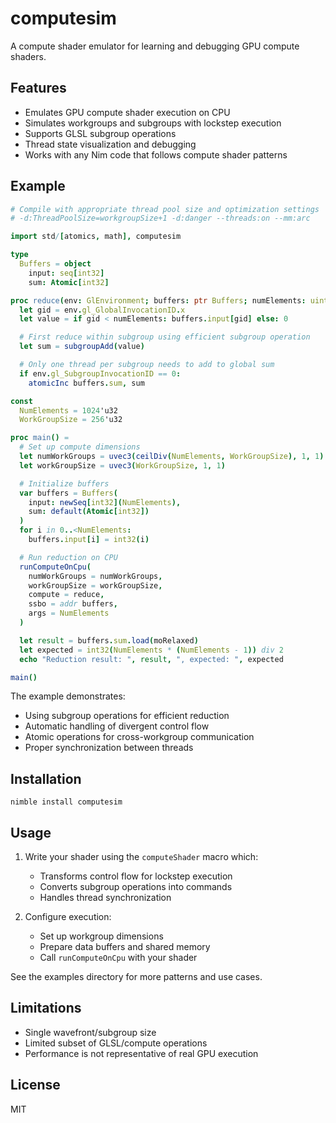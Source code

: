 # computesim

A compute shader emulator for learning and debugging GPU compute shaders.

## Features
- Emulates GPU compute shader execution on CPU
- Simulates workgroups and subgroups with lockstep execution
- Supports GLSL subgroup operations
- Thread state visualization and debugging
- Works with any Nim code that follows compute shader patterns

## Example

```nim
# Compile with appropriate thread pool size and optimization settings
# -d:ThreadPoolSize=workgroupSize+1 -d:danger --threads:on --mm:arc

import std/[atomics, math], computesim

type
  Buffers = object
    input: seq[int32]
    sum: Atomic[int32]

proc reduce(env: GlEnvironment; buffers: ptr Buffers; numElements: uint32) {.computeShader.} =
  let gid = env.gl_GlobalInvocationID.x
  let value = if gid < numElements: buffers.input[gid] else: 0

  # First reduce within subgroup using efficient subgroup operation
  let sum = subgroupAdd(value)

  # Only one thread per subgroup needs to add to global sum
  if env.gl_SubgroupInvocationID == 0:
    atomicInc buffers.sum, sum

const
  NumElements = 1024'u32
  WorkGroupSize = 256'u32

proc main() =
  # Set up compute dimensions
  let numWorkGroups = uvec3(ceilDiv(NumElements, WorkGroupSize), 1, 1)
  let workGroupSize = uvec3(WorkGroupSize, 1, 1)

  # Initialize buffers
  var buffers = Buffers(
    input: newSeq[int32](NumElements),
    sum: default(Atomic[int32])
  )
  for i in 0..<NumElements:
    buffers.input[i] = int32(i)

  # Run reduction on CPU
  runComputeOnCpu(
    numWorkGroups = numWorkGroups,
    workGroupSize = workGroupSize,
    compute = reduce,
    ssbo = addr buffers,
    args = NumElements
  )

  let result = buffers.sum.load(moRelaxed)
  let expected = int32(NumElements * (NumElements - 1)) div 2
  echo "Reduction result: ", result, ", expected: ", expected

main()
```

The example demonstrates:
- Using subgroup operations for efficient reduction
- Automatic handling of divergent control flow
- Atomic operations for cross-workgroup communication
- Proper synchronization between threads

## Installation
```
nimble install computesim
```

## Usage

1. Write your shader using the `computeShader` macro which:
   - Transforms control flow for lockstep execution
   - Converts subgroup operations into commands
   - Handles thread synchronization

2. Configure execution:
   - Set up workgroup dimensions
   - Prepare data buffers and shared memory
   - Call `runComputeOnCpu` with your shader

See the examples directory for more patterns and use cases.

## Limitations
- Single wavefront/subgroup size
- Limited subset of GLSL/compute operations
- Performance is not representative of real GPU execution

## License
MIT
